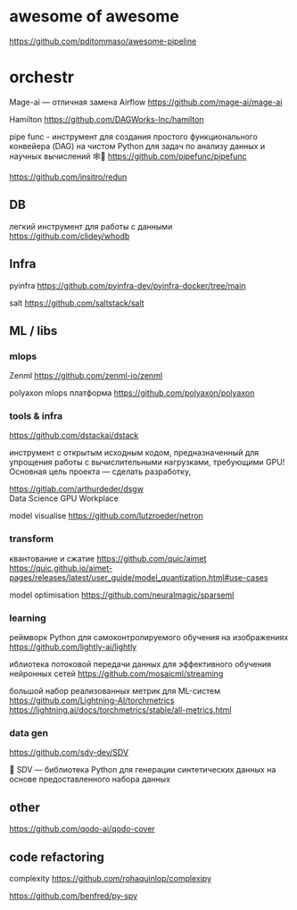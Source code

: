 # awesome of awesome 

https://github.com/pditommaso/awesome-pipeline





# orchestr 

Mage-ai — отличная замена Airflow 
https://github.com/mage-ai/mage-ai 

Hamilton
https://github.com/DAGWorks-Inc/hamilton

pipe func - инструмент для создания простого функционального конвейера (DAG) на чистом Python для задач по анализу данных и  научных вычислений 🕸️🧪
https://github.com/pipefunc/pipefunc

https://github.com/insitro/redun



## DB 

легкий инструмент для работы с данными
https://github.com/clidey/whodb

 
## Infra  

pyinfra
https://github.com/pyinfra-dev/pyinfra-docker/tree/main

salt
https://github.com/saltstack/salt


## ML / libs 

### mlops 

Zenml
https://github.com/zenml-io/zenml 

polyaxon 
mlops платформа 
https://github.com/polyaxon/polyaxon


### tools & infra

https://github.com/dstackai/dstack 

инструмент с открытым исходным кодом, предназначенный для упрощения работы с вычислительными нагрузками, требующими GPU! 
Основная цель проекта — сделать разработку,

https://gitlab.com/arthurdeder/dsgw  
Data Science GPU Workplace 

model visualise 
https://github.com/lutzroeder/netron

### transform

квантование и сжатие 
https://github.com/quic/aimet 
https://quic.github.io/aimet-pages/releases/latest/user_guide/model_quantization.html#use-cases


model optimisation 
https://github.com/neuralmagic/sparseml 


### learning

реймворк Python для самоконтролируемого обучения на изображениях 
https://github.com/lightly-ai/lightly

иблиотека потоковой передачи данных для эффективного обучения нейронных сетей 
https://github.com/mosaicml/streaming 

большой набор реализованных метрик для ML-систем
https://github.com/Lightning-AI/torchmetrics  https://lightning.ai/docs/torchmetrics/stable/all-metrics.html 

### data gen 

https://github.com/sdv-dev/SDV

🌟 SDV — библиотека Python для генерации синтетических данных на основе предоставленного набора данных


## other 

https://github.com/qodo-ai/qodo-cover



## code refactoring 

complexity
https://github.com/rohaquinlop/complexipy

https://github.com/benfred/py-spy









